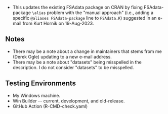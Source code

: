* This updates the existing FSAdata package on CRAN by fixing FSAdata-package `\alias` problem with the "manual approach" (i.e., adding a specific `@aliases FSAdata-package` line to `FSAdata.R`) suggested in an e-mail from Kurt Hornik on 19-Aug-2023.

## Notes
* There may be a note about a change in maintainers that stems from me (Derek Ogle) updating to a new e-mail address.
* There may be a note about "datasets" being misspelled in the description. I do not consider "datasets" to be misspelled.

## Testing Environments
* My Windows machine.
* Win Builder -- current, development, and old-release.
* GitHub Action (R-CMD-check.yaml)